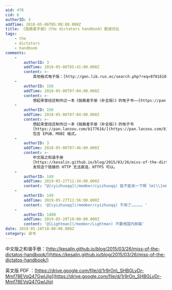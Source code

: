 ```yaml
---
aid: 476
cid: 6
authorID: 3
addTime: 2018-05-06T05:00:00.000Z
title: 《独裁者手册》（the dictators handbook）删减对比
tags:
    - the
    - dictators
    - handbook
comments:
    -
        authorID: 3
        addTime: 2018-05-06T05:41:00.000Z
        content: >-
            其他格式电子版：[http://gen.lib.rus.ec/search.php?req=9781610390453&open=0&res=25&view=detailed&phrase=0&column=identifier](http://gen.lib.rus.ec/search.php?column=identifier&open=0&phrase=0&req=9781610390453&res=25&view=detailed)
    -
        authorID: 156
        addTime: 2018-05-06T07:04:00.000Z
        content: >-
            想起来曾经还制作过一本《独裁者手册（补全版）》的电子书——[https://pan.lanzou.com/b177616/——包含EPUB、MOBI格式。](https://pan.lanzou.com/b177616/%E2%80%94%E2%80%94%E5%8C%85%E5%90%ABEPUB%E3%80%81MOBI%E6%A0%BC%E5%BC%8F%E3%80%82)
    -
        authorID: 156
        addTime: 2018-05-06T07:04:00.000Z
        content: >-
            想起来曾经还制作过一本《独裁者手册（补全版）》的电子书
            [https://pan.lanzou.com/b177616/](https://pan.lanzou.com/b177616/)
            包含 EPUB、MOBI 格式。
    -
        authorID: 3
        addTime: 2018-05-06T07:46:00.000Z
        content: >-
            中文版之和谐手册
            [https://kesalin.github.io/blog/2015/03/26/miss-of-the-dictatos-handbook/](https://kesalin.github.io/blog/2015/03/26/miss-of-the-dictatos-handbook/)
            发现这个链接的 HTTP 无法直连，HTTPS 可以。
    -
        authorID: 149
        addTime: 2019-05-27T11:34:00.000Z
        content: "@[cyizhuoqq](/member/cyizhuoqq) 能不能发一下啊 lm[\\[email\_protected\\]](/cdn-cgi/l/email-protection) 谢谢"
    -
        authorID: 149
        addTime: 2019-05-27T11:56:00.000Z
        content: '@[cyizhuoqq](/member/cyizhuoqq) 不用了。。。。。。'
    -
        authorID: 1408
        addTime: 2019-05-28T18:00:00.000Z
        content: '@[Lightman](/member/Lightman) 不要用国内邮箱'
date: 2019-05-28T18:00:00.000Z
category: 读书
---
```


中文版之和谐手册：[http://kesalin.github.io/blog/2015/03/26/miss-of-the-dictatos-handbook/](https://kesalin.github.io/blog/2015/03/26/miss-of-the-dictatos-handbook/)

英文版 PDF ：[https://drive.google.com/file/d/1r9rOn\_SHBGLyDr-Mmf78EVsQ47GwlJIg](https://drive.google.com/file/d/1r9rOn_SHBGLyDr-Mmf78EVsQ47GwlJIg)
